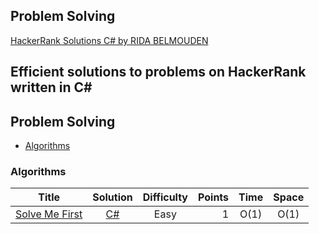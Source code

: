 ## Problem Solving
<a href="https://www.hackerrank.com/younsse_belmoud1">HackerRank Solutions C# by RIDA BELMOUDEN</a>
<h2>Efficient solutions to problems on HackerRank written in C#</h2>

## Problem Solving
* [Algorithms](#Algorithms)

### Algorithms
| Title             | Solution  | Difficulty                    | Points| Time  | Space
|-------------------|:---------:|:-----------------------------:|------:|:-----:|:-:
[Solve Me First](./Problem%20Solving/Algorithms/Solve%20Me%20First)|[C#](./Problem%20Solving/Algorithms/Solve%20Me%20First/Solution.cs)|Easy|1|O(1)|O(1)